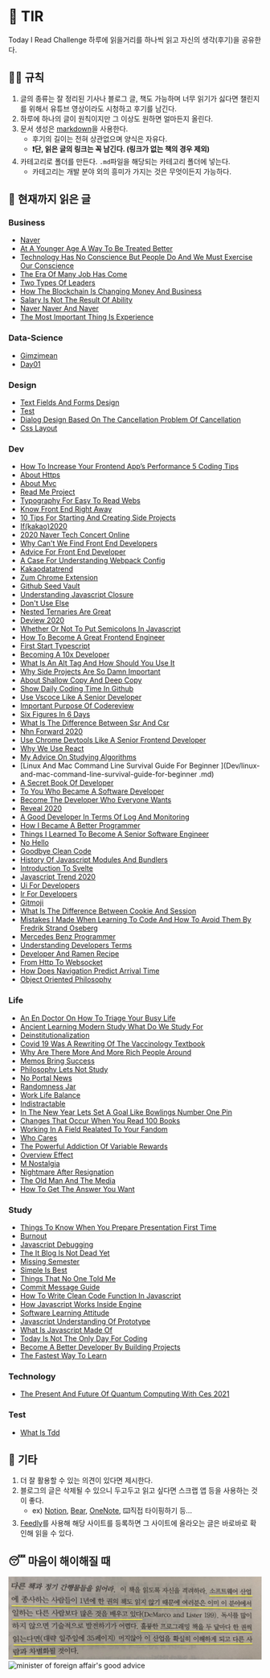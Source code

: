 # 📖 TIR
Today I Read Challenge
하루에 읽을거리를 하나씩 읽고 자신의 생각(후기)을 공유한다.   

## 👩‍⚖️ 규칙  

1. 글의 종류는 잘 정리된 기사나 블로그 글, 책도 가능하며 너무 읽기가 싫다면 챌린지를 위해서 유튜브 영상이라도 시청하고 후기를 남긴다. 
2. 하루에 하나의 글이 원칙이지만 그 이상도 원하면 얼마든지 올린다. 
3. 문서 생성은 [markdown](https://gist.github.com/ihoneymon/652be052a0727ad59601)을 사용한다.   
    - 후기의 길이는 전혀 상관없으며 양식은 자유다.  
    - **❗단, 읽은 글의 링크는 꼭 남긴다. (링크가 없는 책의 경우 제외)** 
4. 카테고리로 폴더를 만든다. `.md`파일을 해당되는 카테고리 폴더에 넣는다.   
    - 카테고리는 개발 분야 외의 흥미가 가지는 것은 무엇이든지 가능하다.   

## 📰 현재까지 읽은 글  
### Business

- [Naver](Business/naver.md)
- [At A Younger Age A Way To Be Treated Better](Business/at-a-younger-age-a-way-to-be-treated-better.md)
- [Technology Has No Conscience But People Do And We Must Exercise Our Conscience](Business/technology-has-no-conscience-but-people-do-and-we-must-exercise-our-conscience.md)
- [The Era Of Many Job Has Come](Business/the-era-of-many-job-has-come.md)
- [Two Types Of Leaders](Business/two-types-of-leaders.md)
- [How The Blockchain Is Changing Money And Business](Business/how-the-blockchain-is-changing-money-and-business.md)
- [Salary Is Not The Result Of Ability](Business/Salary-is-not-the-result-of-ability..md)
- [Naver Naver And Naver](Business/naver-naver-and-naver.md)
- [The Most Important Thing Is Experience](Business/the-most-important-thing-is-experience.md)

### Data-Science

- [Gimzimean](Data-Science/GIMZIMEAN.md)
- [Day01](Data-Science/Day01.md)

### Design

- [Text Fields And Forms Design](Design/text-fields-and-forms-design.md)
- [Test](Design/test.md)
- [Dialog Design Based On The Cancellation Problem Of Cancellation](Design/dialog-design-based-on-the-cancellation-problem-of-cancellation.md)
- [Css Layout](Design/css-layout.md)

### Dev

- [How To Increase Your Frontend App’s Performance 5 Coding Tips](Dev/how-to-increase-your-frontend-app’s-performance-5-coding-tips.md)
- [About Https](Dev/about-https.md)
- [About Mvc](Dev/about-mvc.md)
- [Read Me Project](Dev/read-me-project.md)
- [Typography For Easy To Read Webs](Dev/typography-for-easy-to-read-webs.md)
- [Know Front End Right Away](Dev/know-front-end-right-away.md)
- [10 Tips For Starting And Creating Side Projects](Dev/10-tips-for-starting-and-creating-side-projects.md)
- [If(kakao)2020](Dev/if(kakao)2020.md)
- [2020 Naver Tech Concert Online](Dev/2020-naver-tech-concert-online.md)
- [Why Can't We Find Front End Developers](Dev/why-can't-we-find-front-end-developers.md)
- [Advice For Front End Developer](Dev/advice-for-front-end-developer.md)
- [A Case For Understanding Webpack Config](Dev/a-case-for-understanding-webpack-config.md)
- [Kakaodatatrend](Dev/kakaodatatrend.md)
- [Zum Chrome Extension](Dev/zum-chrome-extension.md)
- [Github Seed Vault](Dev/github-seed-vault.md)
- [Understanding Javascript Closure](Dev/understanding-javascript-closure.md)
- [Don't Use Else](Dev/don't-use-else.md)
- [Nested Ternaries Are Great](Dev/nested-ternaries-are-great.md)
- [Deview 2020](Dev/deview-2020.md)
- [Whether Or Not To Put Semicolons In Javascript](Dev/whether-or-not-to-put-semicolons-in-javaScript.md)
- [How To Become A Great Frontend Engineer](Dev/how-to-become-a-great-frontend-engineer.md)
- [First Start Typescript](Dev/first-start-typescript.md)
- [Becoming A 10x Developer](Dev/becoming-a-10x-developer.md)
- [What Is An Alt Tag And How Should You Use It](Dev/what-is-an-alt-tag-and-how-should-you-use-it.md)
- [Why Side Projects Are So Damn Important](Dev/why-side-projects-are-so-damn-important.md)
- [About Shallow Copy And Deep Copy](Dev/about-shallow-copy-and-deep-copy.md)
- [Show Daily Coding Time In Github](Dev/show-daily-coding-time-in-github.md)
- [Use Vscoce Like A Senior Developer](Dev/use-vscoce-like-a-senior-developer.md)
- [Important Purpose Of Codereview](Dev/important-purpose-of-codereview.md)
- [Six Figures In 6 Days](Dev/six-figures-in-6-days.md)
- [What Is The Difference Between Ssr And Csr](Dev/what-is-the-difference-between-SSR-and-CSR.md)
- [Nhn Forward 2020](Dev/nhn-forward-2020.md)
- [Use Chrome Devtools Like A Senior Frontend Developer](Dev/use-chrome-devTools-like-a-senior-frontend-developer.md)
- [Why We Use React](Dev/why-we-use-react.md)
- [My Advice On Studying Algorithms](Dev/my-advice-on-studying-algorithms.md)
- [Linux And Mac Command Line Survival Guide For Beginner
](Dev/linux-and-mac-command-line-survival-guide-for-beginner
.md)
- [A Secret Book Of Developer](Dev/a-secret-book-of-developer.md)
- [To You Who Became A Software Developer](Dev/to-you-who-became-a-software-developer.md)
- [Become The Developer Who Everyone Wants](Dev/become-the-developer-who-everyone-wants.md)
- [Reveal 2020](Dev/reveal-2020.md)
- [A Good Developer In Terms Of Log And Monitoring](Dev/a-good-developer-in-terms-of-log-and-monitoring.md)
- [How I Became A Better Programmer](Dev/how-i-became-a-better-programmer.md)
- [Things I Learned To Become A Senior Software Engineer](Dev/things-i-learned-to-become-a-senior-software-engineer.md)
- [No Hello](Dev/no-hello.md)
- [Goodbye Clean Code](Dev/goodbye-clean-code.md)
- [History Of Javascript Modules And Bundlers](Dev/history-of-javascript-modules-and-bundlers.md)
- [Introduction To Svelte](Dev/introduction-to-svelte.md)
- [Javascript Trend 2020](Dev/javascript-trend-2020.md)
- [Ui For Developers](Dev/ui-for-developers.md)
- [Ir For Developers](Dev/ir-for-developers.md)
- [Gitmoji](Dev/gitmoji.md)
- [What Is The Difference Between Cookie And Session](Dev/what-is-the-difference-between-cookie-and-session.md)
- [Mistakes I Made When Learning To Code And How To Avoid Them By Fredrik Strand Oseberg](Dev/mistakes-i-made-when-learning-to-code-and-how-to-avoid-them-by-fredrik-strand-oseberg.md)
- [Mercedes Benz Programmer](Dev/mercedes-benz-programmer.md)
- [Understanding Developers Terms](Dev/understanding-developers-terms.md)
- [Developer And Ramen Recipe](Dev/developer-and-ramen-recipe.md)
- [From Http To Websocket](Dev/from-HTTP-to-WEBSOCKET.md)
- [How Does Navigation Predict Arrival Time](Dev/how-does-navigation-predict-arrival-time.md)
- [Object Oriented Philosophy](Dev/object-oriented-philosophy.md)

### Life

- [An En Doctor On How To Triage Your Busy Life](Life/an-en-doctor-on-how-to-triage-your-busy-life.md)
- [Ancient Learning Modern Study What Do We Study For](Life/ancient-learning-modern-study-what-do-we-study-for.md)
- [Deinstitutionalization](Life/deinstitutionalization.md)
- [Covid 19 Was A Rewriting Of The Vaccinology Textbook](Life/COVID-19-was-a-rewriting-of-the-vaccinology-textbook.md)
- [Why Are There More And More Rich People Around](Life/why-are-there-more-and-more-rich-people-around.md)
- [Memos Bring Success](Life/memos-bring-success.md)
- [Philosophy Lets Not Study](Life/philosophy-lets-not-study.md)
- [No Portal News](Life/no-portal-news.md)
- [Randomness Jar](Life/randomness-jar.md)
- [Work Life Balance](Life/work-life-balance.md)
- [Indistractable](Life/indistractable.md)
- [In The New Year Lets Set A Goal Like Bowlings Number One Pin](Life/in-the-new-year-lets-set-a-goal-like-bowlings-number-one-pin.md)
- [Changes That Occur When You Read 100 Books](Life/changes-that-occur-when-you-read-100-books.md)
- [Working In A Field Realated To Your Fandom](Life/working-in-a-field-realated-to-your-fandom.md)
- [Who Cares](Life/who-cares.md)
- [The Powerful Addiction Of Variable Rewards](Life/the-powerful-addiction-of-variable-rewards.md)
- [Overview Effect](Life/overview-effect.md)
- [M Nostalgia](Life/m-nostalgia.md)
- [Nightmare After Resignation](Life/nightmare-after-resignation.md)
- [The Old Man And The Media](Life/the-old-man-and-the-media.md)
- [How To Get The Answer You Want](Life/how-to-get-the-answer-you-want.md)

### Study

- [Things To Know When You Prepare Presentation First Time](Study/things-to-know-when-you-prepare-presentation-first-time.md)
- [Burnout](Study/burnout.md)
- [Javascript Debugging](Study/javascript-debugging.md)
- [The It Blog Is Not Dead Yet](Study/the-IT-blog-is-not-dead-yet.md)
- [Missing Semester](Study/missing-semester.md)
- [Simple Is Best](Study/simple-is-best.md)
- [Things That No One Told Me](Study/things-that-no-one-told-me.md)
- [Commit Message Guide](Study/commit-message-guide.md)
- [How To Write Clean Code Function In Javascript](Study/how-to-write-clean-code-function-in-javascript.md)
- [How Javascript Works Inside Engine](Study/how-javascript-works-inside-engine.md)
- [Software Learning Attitude](Study/software-learning-attitude.md)
- [Javascript Understanding Of Prototype](Study/javascript-understanding-of-prototype.md)
- [What Is Javascript Made Of](Study/what-is-javascript-made-of.md)
- [Today Is Not The Only Day For Coding](Study/today-is-not-the-only-day-for-coding.md)
- [Become A Better Developer By Building Projects](Study/become-a-better-developer-by-building-projects.md)
- [The Fastest Way To Learn](Study/the-fastest-way-to-learn.md)

### Technology

- [The Present And Future Of Quantum Computing With Ces 2021](Technology/the-present-and-future-of-quantum-computing-with-ces-2021.md)

### Test

- [What Is Tdd](Test/what-is-TDD.md)

## 💬 기타  
1. 더 잘 활용할 수 있는 의견이 있다면 제시한다.  
2. 블로그의 글은 삭제될 수 있으니 두고두고 읽고 싶다면 스크랩 앱 등을 사용하는 것이 좋다.  
    - ex) [Notion](https://www.notion.so/), [Bear](https://bear.app/), [OneNote](https://www.onenote.com/), ⌨️직접 타이핑하기 등...
3. [Feedly](https://feedly.com/)를 사용해 해당 사이트를 등록하면 그 사이트에 올라오는 글은 바로바로 확인해 읽을 수 있다.   


## 😴 마음이 해이해질 때 

![code-complete2](img/IMG_7770.jpg)
![minister of foreign affair's good advice](img/kang.png)
